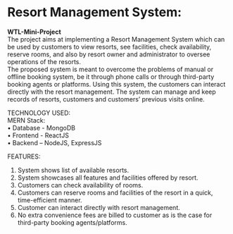 # Resort Management System:
**WTL-Mini-Project**  
The project aims at implementing a Resort Management System which can be used by customers to view resorts, see facilities, check availability, reserve rooms, and also by resort owner and administrator to oversee operations of the resorts.  
The proposed system is meant to overcome the problems of manual or offline booking system, be it through phone calls or through third-party booking agents or platforms. Using this system, the customers can interact directly with the resort management. The system can manage and keep records of resorts, customers and customers’ previous visits online.  
  
TECHNOLOGY USED:  
MERN Stack:  
• Database - MongoDB  
• Frontend - ReactJS  
• Backend – NodeJS, ExpressJS

FEATURES:
1. System shows list of available resorts.
2. System showcases all features and facilities offered by resort.
3. Customers can check availability of rooms.
4. Customers can reserve rooms and facilities of the resort in a quick, time-efficient manner.
5. Customer can interact directly with resort management.
6. No extra convenience fees are billed to customer as is the case for third-party booking agents/platforms.
